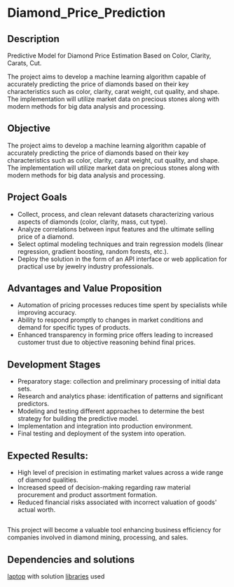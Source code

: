 # Diamond_Price_Prediction

## Description
Predictive Model for Diamond Price Estimation Based on Color, Clarity, Carats, Cut.

The project aims to develop a machine learning algorithm capable of accurately predicting the price of diamonds based on their key characteristics such as color, clarity, carat weight, cut quality, and shape. The implementation will utilize market data on precious stones along with modern methods for big data analysis and processing.

## Objective
The project aims to develop a machine learning algorithm capable of accurately predicting the price of diamonds based on their key characteristics such as color, clarity, carat weight, cut quality, and shape. The implementation will utilize market data on precious stones along with modern methods for big data analysis and processing.

## Project Goals
* Collect, process, and clean relevant datasets characterizing various aspects of diamonds (color, clarity, mass, cut type).
* Analyze correlations between input features and the ultimate selling price of a diamond.
* Select optimal modeling techniques and train regression models (linear regression, gradient boosting, random forests, etc.).
* Deploy the solution in the form of an API interface or web application for practical use by jewelry industry professionals.

## Advantages and Value Proposition
* Automation of pricing processes reduces time spent by specialists while improving accuracy.
* Ability to respond promptly to changes in market conditions and demand for specific types of products.
* Enhanced transparency in forming price offers leading to increased customer trust due to objective reasoning behind final prices.

## Development Stages
* Preparatory stage: collection and preliminary processing of initial data sets.
* Research and analytics phase: identification of patterns and significant predictors.
* Modeling and testing different approaches to determine the best strategy for building the predictive model.
* Implementation and integration into production environment.
* Final testing and deployment of the system into operation.

## Expected Results:
* High level of precision in estimating market values across a wide range of diamond qualities.
* Increased speed of decision-making regarding raw material procurement and product assortment formation.
* Reduced financial risks associated with incorrect valuation of goods' actual worth.

## 

This project will become a valuable tool enhancing business efficiency for companies involved in diamond mining, processing, and sales.

## Dependencies and solutions

[laptop](https://github.com/esta1d/Diamond_Price_Prediction/blob/main/diamond.ipynb) with solution
[libraries](https://github.com/esta1d/Diamond_Price_Prediction/blob/main/requements.txt) used
